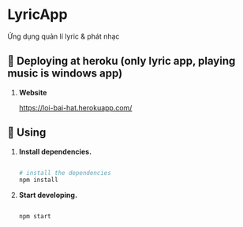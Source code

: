 # LyricApp
Ứng dụng quản lí lyric &amp; phát nhạc

## 🚀 Deploying at heroku (only lyric app, playing music is windows app)

1. **Website**

   https://loi-bai-hat.herokuapp.com/


## 🚀 Using

1. **Install dependencies.**

   ```sh
   
   # install the dependencies
   npm install

   ```

2. **Start developing.**

   ```sh

   npm start

   ```